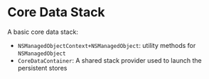 #  Core Data Stack

A basic core data stack:

- `NSManagedObjectContext+NSManagedObject`: utility methods for `NSManagedObject`
- `CoreDataContainer`: A shared stack provider used to launch the persistent stores 

